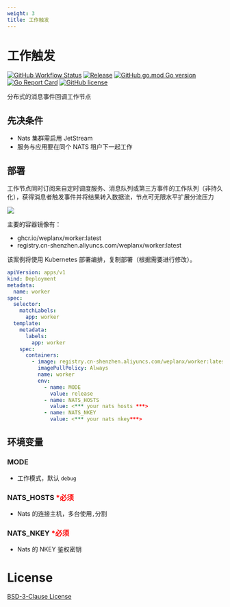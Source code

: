 ```yaml
---
weight: 3
title: 工作触发
---
```


# 工作触发

[![GitHub Workflow Status](https://img.shields.io/github/actions/workflow/status/weplanx/worker/release.yml?label=release&style=flat-square)](https://github.com/weplanx/worker/actions/workflows/release.yml)
[![Release](https://img.shields.io/github/v/release/weplanx/worker.svg?style=flat-square&include_prereleases)](https://github.com/weplanx/worker/releases)
[![GitHub go.mod Go version](https://img.shields.io/github/go-mod/go-version/weplanx/worker?style=flat-square)](https://github.com/weplanx/worker)
[![Go Report Card](https://goreportcard.com/badge/github.com/weplanx/worker?style=flat-square)](https://goreportcard.com/report/github.com/weplanx/worker)
[![GitHub license](https://img.shields.io/github/license/weplanx/worker?style=flat-square)](https://raw.githubusercontent.com/weplanx/worker/main/LICENSE)

分布式的消息事件回调工作节点

## 先决条件

- Nats 集群需启用 JetStream
- 服务与应用要在同个 NATS 租户下一起工作

## 部署

工作节点同时订阅来自定时调度服务、消息队列或第三方事件的工作队列（非持久化），获得消息者触发事件并将结果转入数据流，节点可无限水平扩展分流压力

![](/images/extend/worker.png)

主要的容器镜像有：

- ghcr.io/weplanx/worker:latest
- registry.cn-shenzhen.aliyuncs.com/weplanx/worker:latest

该案例将使用 Kubernetes 部署编排，复制部署（根据需要进行修改）。

```yaml
apiVersion: apps/v1
kind: Deployment
metadata:
  name: worker
spec:
  selector:
    matchLabels:
      app: worker
  template:
    metadata:
      labels:
        app: worker
    spec:
      containers:
        - image: registry.cn-shenzhen.aliyuncs.com/weplanx/worker:latest
          imagePullPolicy: Always
          name: worker
          env:
            - name: MODE
              value: release
            - name: NATS_HOSTS
              value: <*** your nats hosts ***>
            - name: NATS_NKEY
              value: <*** your nats nkey***>
```

## 环境变量

### MODE

- 工作模式，默认 `debug`

### NATS_HOSTS <font color="red">*必须</font>

- Nats 的连接主机，多台使用`,`分割

### NATS_NKEY <font color="red">*必须</font>

- Nats 的 NKEY 鉴权密钥

# License

[BSD-3-Clause License](https://github.com/weplanx/worker/blob/main/LICENSE)
